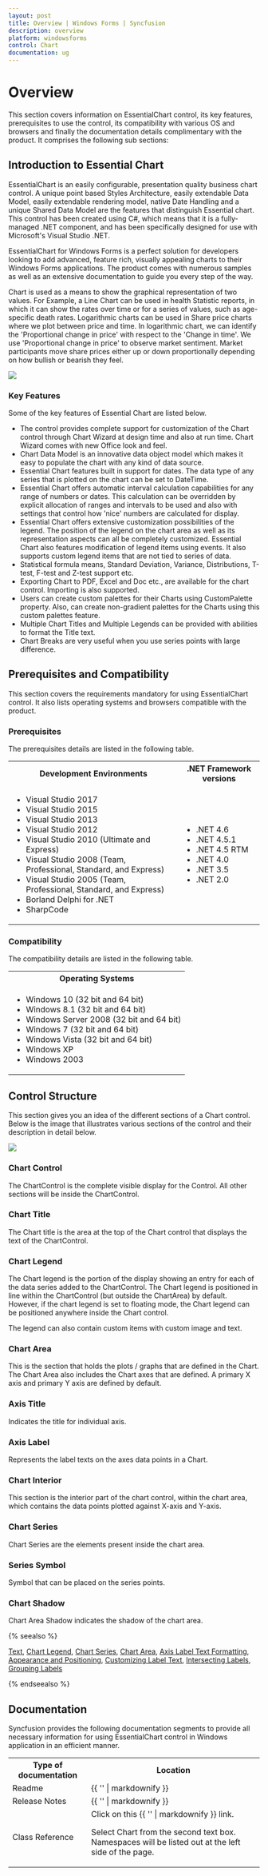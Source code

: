 ```yaml
---
layout: post
title: Overview | Windows Forms | Syncfusion
description: overview
platform: windowsforms
control: Chart
documentation: ug
---
```


# Overview

This section covers information on EssentialChart control, its key features, prerequisites to use the control, its compatibility with various OS and browsers and finally the documentation details complimentary with the product. It comprises the following sub sections:

## Introduction to Essential Chart

EssentialChart is an easily configurable, presentation quality business chart control. A unique point based Styles Architecture, easily extendable Data Model, easily extendable rendering model, native Date Handling and a unique Shared Data Model are the features that distinguish Essential chart. This control has been created using C#, which means that it is a fully-managed .NET component, and  has been specifically designed for use with Microsoft's Visual Studio .NET.

EssentialChart for Windows Forms is a perfect solution for developers looking to add advanced, feature rich, visually appealing charts to their Windows Forms applications. The product comes with numerous samples as well as an extensive documentation to guide you every step of the way. 

Chart is used as a means to show the graphical representation of two values. For Example, a Line Chart can be used in health Statistic reports, in which it can show the rates over time or for a series of values, such as age-specific death rates. Logarithmic charts can be used in Share price charts where we plot between price and time. In logarithmic chart, we can identify the 'Proportional change in price' with respect to the 'Change in time'. We use 'Proportional change in price' to observe market sentiment. Market participants move share prices either up or down proportionally depending on how bullish or bearish they feel.

![](Overview_images/Overview_img1.jpeg)

### Key Features

Some of the key features of Essential Chart are listed below.

* The control provides complete support for customization of the Chart control through Chart Wizard at design time and also at run time. Chart Wizard comes with new Office look and feel.
* Chart Data Model is an innovative data object model which makes it easy to populate the chart with any kind of data source. 
* Essential Chart features built in support for dates. The data type of any series that is plotted on the chart can be set to DateTime.
* Essential Chart offers automatic interval calculation capabilities for any range of numbers or dates. This calculation can be overridden by explicit allocation of ranges and intervals to be used and also with settings that control how 'nice' numbers are calculated for display.
* Essential Chart offers extensive customization possibilities of the legend. The position of the legend on the chart area as well as its representation aspects can all be completely customized. Essential Chart also features modification of legend items using events. It also supports custom legend items that are not tied to series of data.
* Statistical formula means, Standard Deviation, Variance, Distributions, T-test, F-test and Z-test support etc.
* Exporting Chart to PDF, Excel and Doc etc., are available for the chart control. Importing is also supported.
* Users can create custom palettes for their Charts using CustomPalette property. Also, can create non-gradient palettes for the Charts using this custom palettes feature. 
* Multiple Chart Titles and Multiple Legends can be provided with abilities to format the Title text. 
* Chart Breaks are very useful when you use series points with large difference. 

## Prerequisites and Compatibility

This section covers the requirements mandatory for using EssentialChart control. It also lists operating systems and browsers compatible with the product.

### Prerequisites

The prerequisites details are listed in the following table.

<table>
<tr>
<th>
Development Environments</th><th>
.NET Framework versions</th></tr>
<tr>
<td>
<ul>
<li>Visual Studio 2017</li>
<li>Visual Studio 2015</li>
<li>Visual Studio 2013</li>
<li>Visual Studio 2012</li>
<li>Visual Studio 2010 (Ultimate and Express)</li>
<li>Visual Studio 2008 (Team, Professional, Standard, and Express)</li>
<li>Visual Studio 2005 (Team, Professional, Standard, and Express)</li>
<li>Borland Delphi for .NET</li>
<li>SharpCode</li></ul></td>
<td>
<ul>
<li>.NET 4.6</li>
<li>.NET 4.5.1</li>
<li>.NET 4.5 RTM</li>
<li>.NET 4.0</li>
<li>.NET 3.5</li>
<li>.NET 2.0</li>
</ul></td></tr>
</table>

### Compatibility

The compatibility details are listed in the following table.

<table>
<tr>
<th>
Operating Systems</th></tr>
<tr>
<td>
<ul>
<li> Windows 10 (32 bit and 64 bit)</li>
<li> Windows 8.1 (32 bit and 64 bit)</li>
<li> Windows Server 2008 (32 bit and 64 bit)</li>
<li> Windows 7 (32 bit and 64 bit)</li>
<li> Windows Vista (32 bit and 64 bit)</li>
<li> Windows XP</li>
<li> Windows 2003</li>
</ul>
</td></tr>
</table>

## Control Structure

This section gives you an idea of the different sections of a Chart control. Below is the image that illustrates various sections of the control and their description in detail below.

![](Getting-Started_images/Getting-Started_img1.jpeg)

### Chart Control

The ChartControl is the complete visible display for the Control. All other sections will be inside the ChartControl. 

### Chart Title

The Chart title is the area at the top of the Chart control that displays the text of the ChartControl.

### Chart Legend 

The Chart legend is the portion of the display showing an entry for each of the data series added to the ChartControl. The Chart legend is positioned in line within the ChartControl (but outside the ChartArea) by default. However, if the chart legend is set to floating mode, the Chart legend can be positioned anywhere inside the Chart control.

The legend can also contain custom items with custom image and text.

### Chart Area 

This is the section that holds the plots / graphs that are defined in the Chart. The Chart Area also includes the Chart axes that are defined. A primary X axis and primary Y axis are defined by default.

### Axis Title

Indicates the title for individual axis.

### Axis Label

Represents the label texts on the axes data points in a Chart.

### Chart Interior

This section is the interior part of the chart control, within the chart area, which contains the data points plotted against X-axis and Y-axis.

### Chart Series

Chart Series are the elements present inside the chart area.

### Series Symbol

Symbol that can be placed on the series points.

### Chart Shadow

Chart Area Shadow indicates the shadow of the chart area.

{% seealso %}

[Text](http://help.syncfusion.com/windowsforms/chart/chart-appearance#foreground-settings), [Chart Legend](http://help.syncfusion.com/windowsforms/chart/chart-legend-and-legend-items), [Chart Series](http://help.syncfusion.com/windowsforms/chart/chart-series), [Chart Area](http://help.syncfusion.com/windowsforms/chart/chart-area), [Axis Label Text Formatting](http://help.syncfusion.com/windowsforms/chart/chart-axes#axis-label-text-formatting), [Appearance and Positioning](http://help.syncfusion.com/windowsforms/chart/chart-axes#axis-label-text-formatting), [Customizing Label Text](http://help.syncfusion.com/windowsforms/chart/chart-axes#customizing-label-text), [Intersecting Labels](http://help.syncfusion.com/windowsforms/chart/chart-axes#intersecting-labels), [Grouping Labels](http://help.syncfusion.com/windowsforms/chart/chart-axes#grouping-labels)

{% endseealso %}

## Documentation

Syncfusion provides the following documentation segments to provide all necessary information for using EssentialChart control in Windows application in an efficient manner.

<table>
<tr>
<th>
Type of documentation
</th>
<th>
Location
</th>
</tr>
<tr>
<td>
Readme
</td>
<td>
{{ '<https://help.syncfusion.com/windowsforms/release-notes/v16.1.0.32>' | markdownify }}
</td>
</tr>
<tr>
<td>Release Notes
</td>
<td>
{{ '<http://files2.syncfusion.com/Installs/v16.1.0.32/ReadMe/WindowsForms.htmll>' | markdownify }}
</td>
</tr>
<tr>
<td>Class Reference
</td>
<td>
Click on this {{ '<http://help.syncfusion.com/cr/windowsforms>' | markdownify }} link.

Select Chart from the second text box. Namespaces will be listed out at the left side of the page.
</td>
</tr>
</table>
